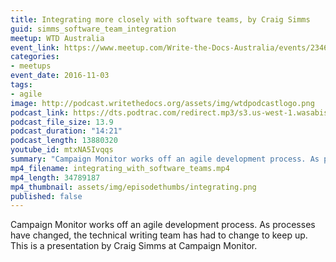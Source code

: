 ```yaml
---
title: Integrating more closely with software teams, by Craig Simms
guid: simms_software_team_integration
meetup: WTD Australia
event_link: https://www.meetup.com/Write-the-Docs-Australia/events/234610168/
categories:
- meetups
event_date: 2016-11-03
tags:
- agile
image: http://podcast.writethedocs.org/assets/img/wtdpodcastlogo.png
podcast_link: https://dts.podtrac.com/redirect.mp3/s3.us-west-1.wasabisys.com/writethedocs-podcast/integrating_with_software_teams.mp3
podcast_file_size: 13.9
podcast_duration: "14:21"
podcast_length: 13880320
youtube_id: mtxNA5Ivqqs
summary: "Campaign Monitor works off an agile development process. As processes have changed, the technical writing team has had to change to keep up. This is a presentation by Craig Simms at Campaign Monitor. This is a presentation by Craig Simms at Campaign Monitor."
mp4_filename: integrating_with_software_teams.mp4
mp4_length: 34789187
mp4_thumbnail: assets/img/episodethumbs/integrating.png
published: false
---
```


Campaign Monitor works off an agile development process. As processes have changed, the technical writing team has had to change to keep up. This is a presentation by Craig Simms at Campaign Monitor.
